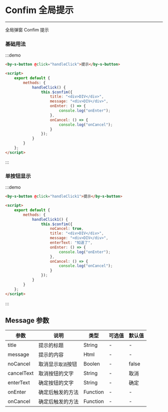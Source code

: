 # Confim 全局提示

---

全局弹窗 Confim 提示

### 基础用法

:::demo

```html
<by-s-button @click="handleClick">提示</by-s-button>

<script>
    export default {
        methods: {
            handleClick() {
                this.$confim({
                    title: "<div>DIV</div>",
                    message: "<div>DIV</div>",
                    onEnter: () => {
                        console.log("onEnter");
                    },
                    onCancel: () => {
                        console.log("onCancel");
                    }
                });
            }
        }
    };
</script>
```

:::

### 单按钮显示

:::demo

```html
<by-s-button @click="handleClick1">提示</by-s-button>

<script>
    export default {
        methods: {
            handleClick1() {
                this.$confim({
                    noCancel: true,
                    title: "<div>DIV</div>",
                    message: "<div>DIV</div>",
                    enterText: "知道了",
                    onEnter: () => {
                        console.log("onEnter");
                    },
                    onCancel: () => {
                        console.log("onCancel");
                    }
                });
            }
        }
    };
</script>
```

:::

## Message 参数

| 参数       | 说明               | 类型     | 可选值 | 默认值 |
| ---------- | ------------------ | -------- | ------ | ------ |
| title      | 提示的标题         | String   | -      | -      |
| message    | 提示的内容         | Html     | -      | -      |
| noCancel   | 取消显示`取消`按钮 | Boolen   | -      | false  |
| cancelText | 取消按钮的文字     | String   | -      | 取消   |
| enterText  | 确定按钮的文字     | String   | -      | 确定   |
| onEnter    | 确定后触发的方法   | Function | -      | -      |
| onCancel   | 确定后触发的方法   | Function | -      | -      |

<script lang="ts">
    import { Vue, Component } from "vue-property-decorator";
    import { Message } from 'By-UI'

 @Component
 export default class MyComponent extends Vue {

      handleClick (type) {
        this.$confim({
                title: "<div>DIV</div>",
                message: "<div>DIV</div>",
                onEnter:()=>{console.log('onEnter')},
                onCancel:()=>{console.log('onCancel')}
            })
      }

      handleClick1() {
        this.$confim({
            noCancel: true,
            title: "<div>DIV</div>",
            message:"<div>DIV</div>",
            enterText:'知道了',
            onEnter: () => {
                console.log("onEnter");
            },
            onCancel: () => {
                console.log("onCancel");
            }
        });
      }
    }
</script>
